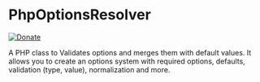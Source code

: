# PhpOptionsResolver

[![Donate](https://img.shields.io/badge/Donate-PayPal-green.svg)](https://www.paypal.com/cgi-bin/webscr?cmd=_s-xclick&hosted_button_id=XDCFPNTKUC4TU)

A PHP class to Validates options and merges them with default values. It allows you to create an options system with required options, defaults, validation (type, value), normalization and more.
